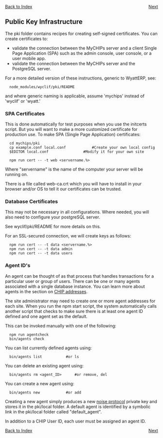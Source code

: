<div style="display: flex; justify-content: space-between;">
  <a href="README.md#contents">Back to Index</a>
  <a href="use-mobile.md">Next</a>
</div>

## Public Key Infrastructure

The pki folder contains recipes for creating self-signed certificates.
You can create certificates to:
  - validate the connection between the MyCHIPs server and a client Single 
    Page Application (SPA) such as the admin console, user console, or a user 
    mobile app.
  - validate the connection between the MyCHIPs server and the PostgreSQL
    server.

For a more detailed version of these instructions, generic to WyattERP, see:
```
  node_modules/wyclif/pki/README
```
and where generic naming is applicable, assume 'mychips' instead of 'wyclif' or 'wyatt.'

### SPA Certificates
This is done automatically for test purposes when you use the initcerts script.
But you will want to make a more customized certificate for production use.
To make SPA (Single Page Application) certificates:
```
  cd mychips/pki
  cp example.conf local.conf			#Create your own local config
  $EDITOR local.conf				#Modify it for your own site

  npm run cert -- -t web <servername.%>
```
Where "servername" is the name of the computer your server will be running on.

There is a file called web-ca.crt which you will have to install in your
browser and/or OS to tell it our certificates can be trusted.
  
### Database Certificates
This may not be necessary in all configurations.
Where needed, you will also need to configure your postgreSQL server. 

See wyclif/pki/README for more details on this.

For an SSL-secured connection, we will create keys as follows:
```
  npm run cert -- -t data <servername.%>
  npm run cert -- -t data admin
  npm run cert -- -t data users
```

### Agent ID's
An agent can be thought of as that process that handles transactions for a particular user or group of users.
There can be one or many agents associated with a single database instance.
You can learn more about agents in the section on [CHIP addresses](learn-users.md#chip-addresses).

The site administrator may need to create one or more agent addresses for each site.
When you run the npm start script, the system automatically calls another script that checks to make sure there is at least one agent ID defined
and one agent set as the default.

This can be invoked manually with one of the following:
```
  npm run agentcheck
  bin/agents check
```

You can list currently defined agents using:
```
  bin/agents list			#or ls
```

You can delete an existing agent using:
```
  bin/agents rm <agent_ID>		#or remove, del
```

You can create a new agent using:
```
  bin/agents new			#or add
```

Creating a new agent simply produces a new [noise protocol](learn-noise.md)
private key and stores it in the pki/local folder.
A default agent is identified by a symbolic link in the pki/local folder called "default_agent".

In addition to a CHIP User ID, each user must be assigned an agent ID.

<div style="display: flex; justify-content: space-between;">
  <a href="README.md#contents">Back to Index</a>
  <a href="use-mobile.md">Next</a>
</div>
